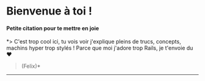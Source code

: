 <h1>Bienvenue à toi !</h1>


<h4>Petite citation pour te mettre en joie </h4>



*> C'est trop cool ici, tu vois voir j'explique pleins de trucs, concepts, machins hyper trop stylés ! Parce que moi j'adore trop Rails, je t'envoie du :heart: 
> (Felix)*




---
